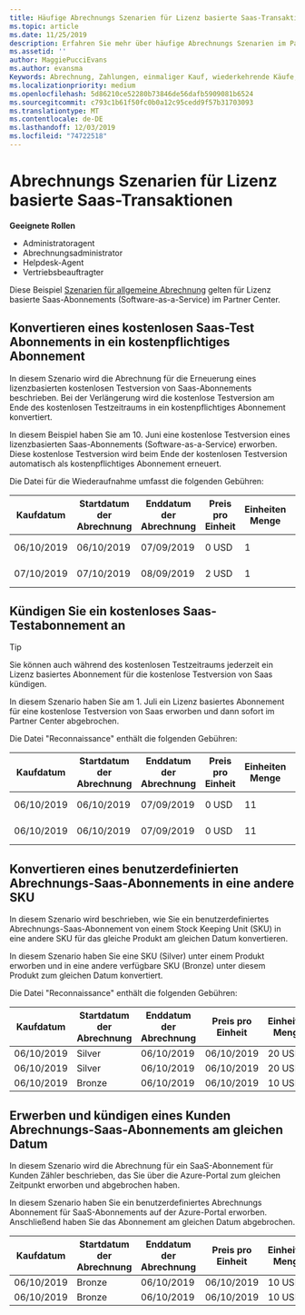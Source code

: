```yaml
---
title: Häufige Abrechnungs Szenarien für Lizenz basierte Saas-Transaktionen | Partner Center
ms.topic: article
ms.date: 11/25/2019
description: Erfahren Sie mehr über häufige Abrechnungs Szenarien im Partner Center für Lizenz basierte Saas-Transaktionen.
ms.assetid: ''
author: MaggiePucciEvans
ms.author: evansma
Keywords: Abrechnung, Zahlungen, einmaliger Kauf, wiederkehrende Käufe, Abonnements, Arbeitsplätze
ms.localizationpriority: medium
ms.openlocfilehash: 5d86210ce52280b73846de56dafb5909081b6524
ms.sourcegitcommit: c793c1b61f50fc0b0a12c95cedd9f57b31703093
ms.translationtype: MT
ms.contentlocale: de-DE
ms.lasthandoff: 12/03/2019
ms.locfileid: "74722518"
---
```

# <a name="billing-scenarios-for-license-based-saas-transactions"></a>Abrechnungs Szenarien für Lizenz basierte Saas-Transaktionen

**Geeignete Rollen**

- Administratoragent
- Abrechnungsadministrator
- Helpdesk-Agent
- Vertriebsbeauftragter


Diese Beispiel [Szenarien für allgemeine Abrechnung](common-billing-scenarios.md) gelten für Lizenz basierte Saas-Abonnements (Software-as-a-Service) im Partner Center.

## <a name="convert-a-free-trial-saas-subscription-to-a-paid-subscription"></a>Konvertieren eines kostenlosen Saas-Test Abonnements in ein kostenpflichtiges Abonnement

In diesem Szenario wird die Abrechnung für die Erneuerung eines lizenzbasierten kostenlosen Testversion von Saas-Abonnements beschrieben. Bei der Verlängerung wird die kostenlose Testversion am Ende des kostenlosen Testzeitraums in ein kostenpflichtiges Abonnement konvertiert.

In diesem Beispiel haben Sie am 10. Juni eine kostenlose Testversion eines lizenzbasierten Saas-Abonnements (Software-as-a-Service) erworben. Diese kostenlose Testversion wird beim Ende der kostenlosen Testversion automatisch als kostenpflichtiges Abonnement erneuert.

Die Datei für die Wiederaufnahme umfasst die folgenden Gebühren:

| Kaufdatum | Startdatum der Abrechnung | Enddatum der Abrechnung | Preis pro Einheit | Einheiten Menge | Gesamtbetrag | Gebührenart | Abonnement Beschreibung |
| ------------- | ----------------- | --------------- | ---------- | ------------- | ------------ | ----------- | ----------------- |
| 06/10/2019 | 06/10/2019 | 07/09/2019 | 0 USD | 1 | 0 USD | Neu | Kostenlose Testversion |
| 07/10/2019 | 07/10/2019 | 08/09/2019 | 2 USD | 1 | 2 USD | Verlängern | Kostenpflichtiges Abonnement |

## <a name="cancel-a-free-trial-saas-subscription"></a>Kündigen Sie ein kostenloses Saas-Testabonnement an

> [!TIP]
> Sie können auch während des kostenlosen Testzeitraums jederzeit ein Lizenz basiertes Abonnement für die kostenlose Testversion von Saas kündigen.

In diesem Szenario haben Sie am 1. Juli ein Lizenz basiertes Abonnement für eine kostenlose Testversion von Saas erworben und dann sofort im Partner Center abgebrochen.

Die Datei "Reconnaissance" enthält die folgenden Gebühren:

| Kaufdatum | Startdatum der Abrechnung | Enddatum der Abrechnung | Preis pro Einheit | Einheiten Menge | Gesamtbetrag | Gebührenart | Abonnement Beschreibung |
| ------------- | ----------------- | --------------- | ---------- | ------------- | ------------ | ----------- | ----------------- |
| 06/10/2019 | 06/10/2019 | 07/09/2019 | 0 USD | 11 | 0 USD | Neu | Kostenlose Testversion |
| 06/10/2019 | 06/10/2019 | 07/09/2019 | 0 USD | 11 | 0 USD | Abbrechen | Kostenlose Testversion |

## <a name="convert-custom-meter-saas-subscription-to-another-sku"></a>Konvertieren eines benutzerdefinierten Abrechnungs-Saas-Abonnements in eine andere SKU

In diesem Szenario wird beschrieben, wie Sie ein benutzerdefiniertes Abrechnungs-Saas-Abonnement von einem Stock Keeping Unit (SKU) in eine andere SKU für das gleiche Produkt am gleichen Datum konvertieren.

In diesem Szenario haben Sie eine SKU (Silver) unter einem Produkt erworben und in eine andere verfügbare SKU (Bronze) unter diesem Produkt zum gleichen Datum konvertiert.

Die Datei "Reconnaissance" enthält die folgenden Gebühren:

| Kaufdatum | Startdatum der Abrechnung | Enddatum der Abrechnung | Preis pro Einheit | Einheiten Menge | Gesamtbetrag | Gebührenart | Abonnement Beschreibung |
| ------------- | ----------------- | --------------- | ---------- | ------------- | ------------ | ----------- | ----------------- |
| 06/10/2019 | Silver | 06/10/2019 | 06/10/2019 | 20 USD | 1 | 20 USD | Neu | Benutzerdefiniertes Abrechnungs Abonnement für Saas |
| 06/10/2019 | Silver | 06/10/2019 | 06/10/2019 | 20 USD | 1 | -$20 | Konvertieren | Anteilsmäßig angeforderte Rechnung für benutzerdefiniertes Abrechnungs-Saas-Abonnement |
| 06/10/2019 | Bronze | 06/10/2019 | 06/10/2019 | 10 USD | 1 | 10 USD | Konvertieren | Benutzerdefiniertes Abrechnungs Abonnement für Saas |

## <a name="purchase-and-cancel-a-customer-meter-saas-subscription-on-same-date"></a>Erwerben und kündigen eines Kunden Abrechnungs-Saas-Abonnements am gleichen Datum

In diesem Szenario wird die Abrechnung für ein SaaS-Abonnement für Kunden Zähler beschrieben, das Sie über die Azure-Portal zum gleichen Zeitpunkt erworben und abgebrochen haben.

In diesem Szenario haben Sie ein benutzerdefiniertes Abrechnungs Abonnement für SaaS-Abonnements auf der Azure-Portal erworben. Anschließend haben Sie das Abonnement am gleichen Datum abgebrochen.

| Kaufdatum | Startdatum der Abrechnung | Enddatum der Abrechnung | Preis pro Einheit | Einheiten Menge | Gesamtbetrag | Gebührenart | Abonnement Beschreibung |
| ------------- | ----------------- | --------------- | ---------- | ------------- | ------------ | ----------- | ----------------- |
| 06/10/2019 | Bronze | 06/10/2019 | 06/10/2019 | 10 USD | 1 | 10 USD | Neu | Benutzerdefiniertes Abrechnungs Abonnement für Saas |
| 06/10/2019 | Bronze | 06/10/2019 | 06/10/2019 | 10 USD | 1 | -$10 | CancelImmediate | Benutzerdefiniertes Abrechnungs Abonnement für Saas |
